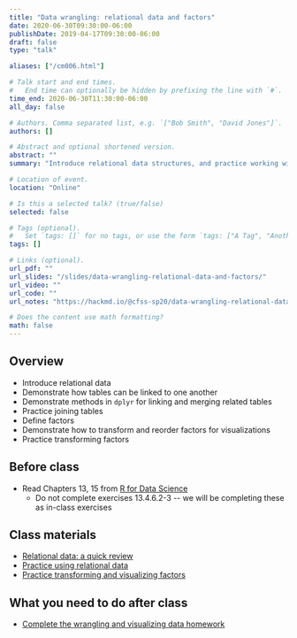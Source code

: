 ```yaml
---
title: "Data wrangling: relational data and factors"
date: 2020-06-30T09:30:00-06:00
publishDate: 2019-04-17T09:30:00-06:00
draft: false
type: "talk"

aliases: ["/cm006.html"]

# Talk start and end times.
#   End time can optionally be hidden by prefixing the line with `#`.
time_end: 2020-06-30T11:30:00-06:00
all_day: false

# Authors. Comma separated list, e.g. `["Bob Smith", "David Jones"]`.
authors: []

# Abstract and optional shortened version.
abstract: ""
summary: "Introduce relational data structures, and practice working with factor columns."

# Location of event.
location: "Online"

# Is this a selected talk? (true/false)
selected: false

# Tags (optional).
#   Set `tags: []` for no tags, or use the form `tags: ["A Tag", "Another Tag"]` for one or more tags.
tags: []

# Links (optional).
url_pdf: ""
url_slides: "/slides/data-wrangling-relational-data-and-factors/"
url_video: ""
url_code: ""
url_notes: "https://hackmd.io/@cfss-sp20/data-wrangling-relational-data-and-factors"

# Does the content use math formatting?
math: false
---
```




## Overview

* Introduce relational data
* Demonstrate how tables can be linked to one another
* Demonstrate methods in `dplyr` for linking and merging related tables
* Practice joining tables
* Define factors
* Demonstrate how to transform and reorder factors for visualizations
* Practice transforming factors

## Before class

* Read Chapters 13, 15 from [R for Data Science](http://r4ds.had.co.nz/)
    * Do not complete exercises 13.4.6.2-3 -- we will be completing these as in-class exercises

## Class materials

* [Relational data: a quick review](/notes/relational-data/)
* [Practice using relational data](/notes/relational-data-exercise/)
* [Practice transforming and visualizing factors](/notes/factors-exercise/)

## What you need to do after class

* [Complete the wrangling and visualizing data homework](/homework/wrangle-data/)
